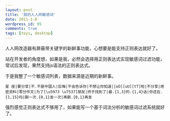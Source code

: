 ```yaml
---
layout: post
title: '我的人人网敏感词'
date: 2011-1-8
wordpress_id: 95
comments: true
tags: [toys, desktop]
---
```


人人网改造器有屏蔽带关键字的新鲜事功能，心想要是能支持正则表达就好了。

站在开发者的角度想，如果是我，必然会选择用正则表达式实现敏感词过滤功能，常试后发现，果然支持js语法的正则表达式。

于是我整了一个敏感词列表，数据来源是近期的新鲜事。

    星 座|要分享|不.不是中国人|后悔|不会告诉你|不想让你知道|[oO][uU][tT]啦|不分享|绝密资料|零分作文|为了[\u5973 \u7537]朋友|终于找到了|最.{1,3}的.{1,4}话|你还在.{1,15}吗|删一次.{0,1}发一次|再删.{0,1}再发

强烈感觉正则表达式不够用了，如果能写一个基于词法分析的敏感词过滤系统就好了。

